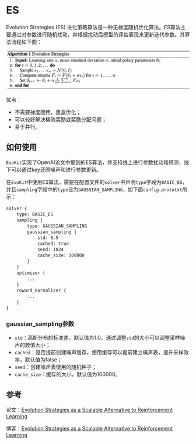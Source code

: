 # ES

Evolution Strategies (ES) 进化策略算法是一种无梯度随机优化算法。ES算法主要通过对参数进行随机扰动，并根据扰动后模型的评估表现来更新迭代参数。其算法流程如下图：

<img src=".images/ES_Algorithm.png" width="800"/>

优点：
- 不需要梯度回传，黑盒优化；
- 可以较好解决稀疏奖励或奖励分配问题；
- 易于并行。

## 如何使用
`EvoKit`实现了OpenAI论文中提到的ES算法，并支持线上进行参数扰动和预测，线下可以通过key还原噪声和进行参数更新。

在`EvoKit`中使用ES算法，需要在配置文件的`solver`中声明`type`字段为`BASIC_ES`，并且`sampling`字段中的`type`设为`GAUSSIAN_SAMPLING`，如下面`config.prototxt`所示：
```
solver {
    type: BASIC_ES
    sampling {
        type: GAUSSIAN_SAMPLING
        gaussian_sampling {
            std: 0.5
            cached: true
            seed: 1024
            cache_size: 100000
        }
    }
    optimizer {
        ...
    }
    reward_normalizer {
        ...
    }
}
```

### gaussian_sampling参数
- `std`：高斯分布的标准差，默认值为1.0，通过调整`std`的大小可以调整采样噪声的数值大小；
- `cached`：是否提前创建噪声缓存，使用缓存可以提前建立噪声表，提升采样效率，默认值为false；
- `seed`：创建噪声表使用的随机种子；
- `cache_size`：缓存的大小，默认值为100000。

## 参考
论文：[Evolution Strategies as a Scalable Alternative to Reinforcement Learning](https://arxiv.org/abs/1703.03864)

博客：[Evolution Strategies as a Scalable Alternative to Reinforcement Learning](https://openai.com/blog/evolution-strategies/)
